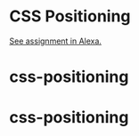 # CSS Positioning

[See assignment in Alexa.](https://alexa.bitmaker.co/cohorts/67/assignments/2047/latest)
# css-positioning
# css-positioning
